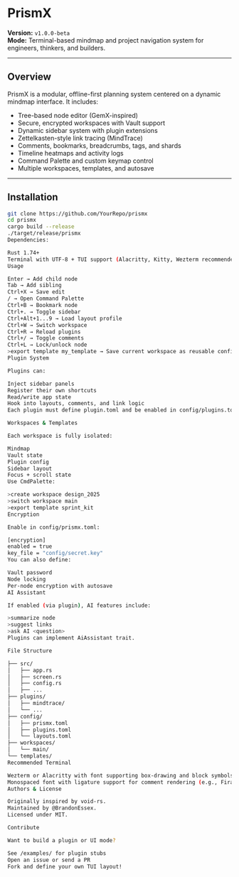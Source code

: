 # PrismX

**Version:** `v1.0.0-beta`  
**Mode:** Terminal-based mindmap and project navigation system for engineers, thinkers, and builders.

---

## Overview

PrismX is a modular, offline-first planning system centered on a dynamic mindmap interface. It includes:

- Tree-based node editor (GemX-inspired)
- Secure, encrypted workspaces with Vault support
- Dynamic sidebar system with plugin extensions
- Zettelkasten-style link tracing (MindTrace)
- Comments, bookmarks, breadcrumbs, tags, and shards
- Timeline heatmaps and activity logs
- Command Palette and custom keymap control
- Multiple workspaces, templates, and autosave

---

## Installation

```bash
git clone https://github.com/YourRepo/prismx
cd prismx
cargo build --release
./target/release/prismx
Dependencies:

Rust 1.74+
Terminal with UTF-8 + TUI support (Alacritty, Kitty, Wezterm recommended)
Usage

Enter → Add child node
Tab → Add sibling
Ctrl+X → Save edit
/ → Open Command Palette
Ctrl+B → Bookmark node
Ctrl+. → Toggle sidebar
Ctrl+Alt+1...9 → Load layout profile
Ctrl+W → Switch workspace
Ctrl+R → Reload plugins
Ctrl+/ → Toggle comments
Ctrl+L → Lock/unlock node
>export template my_template → Save current workspace as reusable config
Plugin System

Plugins can:

Inject sidebar panels
Register their own shortcuts
Read/write app state
Hook into layouts, comments, and link logic
Each plugin must define plugin.toml and be enabled in config/plugins.toml.

Workspaces & Templates

Each workspace is fully isolated:

Mindmap
Vault state
Plugin config
Sidebar layout
Focus + scroll state
Use CmdPalette:

>create workspace design_2025
>switch workspace main
>export template sprint_kit
Encryption

Enable in config/prismx.toml:

[encryption]
enabled = true
key_file = "config/secret.key"
You can also define:

Vault password
Node locking
Per-node encryption with autosave
AI Assistant

If enabled (via plugin), AI features include:

>summarize node
>suggest links
>ask AI <question>
Plugins can implement AiAssistant trait.

File Structure

├── src/
│   ├── app.rs
│   ├── screen.rs
│   ├── config.rs
│   ├── ...
├── plugins/
│   ├── mindtrace/
│   └── ...
├── config/
│   ├── prismx.toml
│   ├── plugins.toml
│   └── layouts.toml
├── workspaces/
│   └── main/
└── templates/
Recommended Terminal

Wezterm or Alacritty with font supporting box-drawing and block symbols
Monospaced font with ligature support for comment rendering (e.g., Fira Code)
Authors & License

Originally inspired by void-rs.
Maintained by @BrandonEssex.
Licensed under MIT.

Contribute

Want to build a plugin or UI mode?

See /examples/ for plugin stubs
Open an issue or send a PR
Fork and define your own TUI layout!